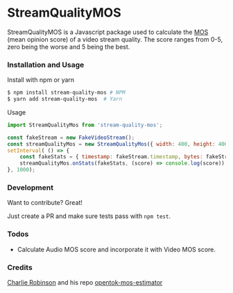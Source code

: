 # StreamQualityMOS

StreamQualityMOS is a Javascript package used to calculate the [MOS](https://en.wikipedia.org/wiki/Mean_opinion_score) (mean opinion score) of a video stream quality. The score ranges from 0-5, zero being the worse and 5 being the best.

### Installation and Usage

Install with npm or yarn
```sh
$ npm install stream-quality-mos # NPM
$ yarn add stream-quality-mos  # Yarn
```

Usage
```javascript
import StreamQualityMos from 'stream-quality-mos';

const fakeStream = new FakeVideoStream();
const streamQualityMos = new StreamQualityMos({ width: 400, height: 400 });
setInterval( () => {
    const fakeStats = { timestamp: fakeStream.timestamp, bytes: fakeStream.bytesSent }
    streamQualityMos.onStats(fakeStats, (score) => console.log(score))
}, 1000);
```

### Development

Want to contribute? Great!

Just create a PR and make sure tests pass with `npm test`.

### Todos

 - Calculate Audio MOS score and incorporate it with Video MOS score.

### Credits

[Charlie Robinson](https://github.com/wobbals) and his repo [opentok-mos-estimator](https://github.com/wobbals/opentok-mos-estimator)